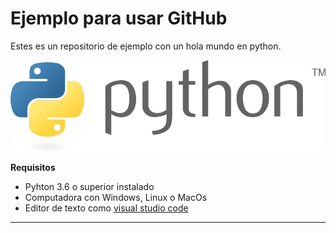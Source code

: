 # Ejemplo para usar GitHub

Estes es un repositorio de ejemplo con un hola mundo en python.

![Logo de python](https://github.com/lupitaBI06/Ejemplo-python/blob/main/imagenes/Python-logo.png)


**Requisitos**

- Pyhton 3.6 o superior instalado
- Computadora con Windows, Linux o MacOs
- Editor de texto como [visual studio code](https://code.visualstudio.com/)

------------------------------


